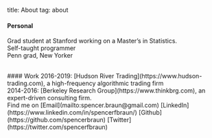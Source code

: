 title: About
tag: about

#### Personal
Grad student at Stanford working on a Master’s in Statistics. <br/>
Self-taught programmer <br/>
Penn grad, New Yorker <br/>


<br/>
#### Work
2016-2019: [Hudson River Trading](https://www.hudson-trading.com), a high-frequency algorithmic trading firm <br/>
2014-2016: [Berkeley Research Group](https://www.thinkbrg.com), an expert-driven consulting firm.  


<br/>
Find me on  
[Email](mailto:spencer.braun@gmail.com)  
[LinkedIn](https://www.linkedin.com/in/spencerfbraun/)  
[Github](https://github.com/spencerbraun)  
[Twitter](https://twitter.com/spencerfbraun)  
